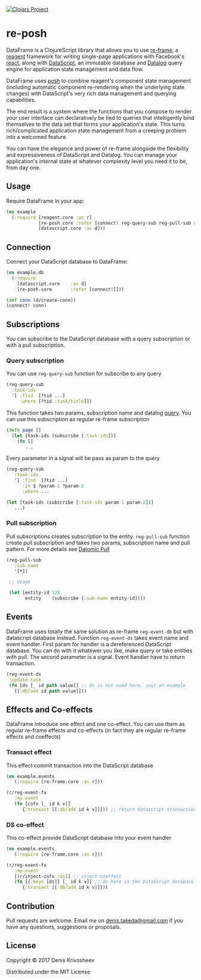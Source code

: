 [![Clojars Project](https://img.shields.io/clojars/v/re-posh.svg)](https://clojars.org/re-posh)

# re-posh

DataFrame is a ClojureScript library that allows you to use [re-frame](https://github.com/Day8/re-frame), a [reagent](https://github.com/reagent-project/reagent) framework for writing single-page applications with Facebook's [react](https://facebook.github.io/react/), along with [DataScript](https://github.com/tonsky/datascript), an immutable database and [Datalog](http://www.learndatalogtoday.org/) query engine for application state management and data flow.

DataFrame uses [posh](https://github.com/mpdairy/posh) to combine reagent's component state management (including automatic component re-rendering when the underlying state changes) with DataScript's very rich data management and querying capabilities.

The end result is a system where the functions that you compose to render your user interface can declaratively be tied to queries that intelligently bind themselves to the data set that forms your application's state. This turns rich/complicated application state management from a creeping problem into a welcomed feature.

You can have the elegance and power of re-frame alongside the flexibility and expressiveness of DataScript and Datalog. You can manage your application's internal state at whatever complexity level you need it to be, from day one.

## Usage

Require DataFrame in your app:
```clojure
(ns example
  (:require [reagent.core :as r]
            [re-posh.core :refer [connect! reg-query-sub reg-pull-sub reg-event-ds]]
            [datascript.core :as d]))
```

## Connection

Connect your DataScript database to DataFrame:

```clojure
(ns example.db
  (:require
    [datascript.core    :as d]
    [re-posh.core       :refer [connect!]]))

(def conn (d/create-conn))
(connect! conn)
```

## Subscriptions

You can subscribe to the DataScript database with a query subscription or with a pull subscription.

### Query subscription

You can use `reg-query-sub` function for subscribe to any query

```clojure
(reg-query-sub
  :task-ids
  '[ :find  [?tid ...]
     :where [?tid :task/title]])
```

This function takes two params, subscription name and datalog [query](http://docs.datomic.com/query.html#sec-5). You can use this subscription as regular re-frame subscription

```clojure
(defn page []
  (let [task-ids (subscribe [:task-ids])]
    (fn []
       ...
```

Every parameter in a signal will be pass as param to the query

```clojure
(reg-query-sub
   :task-ids
   '[ :find  [?tid ...]
      :in $ ?param-1 ?param-2
      :where ...

(let [task-ids (subscribe [:task-ids param-1 param-2])]
   ...)
```

### Pull subscription

Pull subscriptions creates subscription to the entity. `reg-pull-sub` function create pull subscription and takes two params, subscription name and pull pattern. For more details see [Datomic Pull](http://docs.datomic.com/pull.html)

```clojure
(reg-pull-sub
   :sub-name
   '[*])

 ;; Usage

 (let [entity-id 123
       entity    (subscribe [:sub-name entity-id])])
 ```

 ## Events

DataFrame uses totally the same solution as re-frame `reg-event-db` but with datascript database instead. Function `reg-event-ds` takes event name and event handler. First param for handler is a dereferenced DataScript database. You can do with it whatewer you like, make query or take entities with pull. The second parameter is a signal. Event handler have to return transaction.

 ```clojure
 (reg-event-ds
  :update-task
  (fn [ds [_ id path value]] ;; ds is not used here, just an example
    [[:db/add id path value]]))
 ```

 ## Effects and Co-effects

DataFrame introduce one effect and one co-effect. You can use them as regular re-frame effects and co-effects (in fact they are regular re-frame effects and coeffects)


### Transact effect

This effect commit transaction into the DataScript database

```clojure
(ns example.events
   (:require [re-frame.core :as r]))

(r/reg-event-fx
   :my-event
   (fn [cofx [_ id k v]]
      {:transact [[:db/add id k v]]})) ;; return datascript transaction
```

### DS co-effect

This co-effect provide DataScript database into your event handler

```clojure
(ns example.events
   (:require [re-frame.core :as r]))

(r/reg-event-fx
   :my-event
   [(r/inject-cofx :ds)] ;; inject coeffect
   (fn [{:keys [ds]} [_ id k v]] ;; ds here is the DataScript database
      {:transact [[:db/add id k v]]}))
```

## Contribution

Pull requests are welcome. Email me on <denis.takeda@gmail.com> if you have any questions, suggestions or proposals.

 ## License

 Copyright © 2017 Denis Krivosheev

 Distributed under the MIT License

